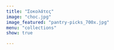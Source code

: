 ```yaml
---
title: "Σοκολάτες"
image: "choc.jpg"
image_featured: "pantry-picks_700x.jpg"
menu: "collections"
show: true

---
```

